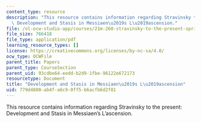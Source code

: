 ```yaml
---
content_type: resource
description: "This resource contains information regarding Stravinsky to the present:\
  \ Development and Stasis in Messiaen\u2019s L\u2019ascension."
file: /ol-ocw-studio-app/courses/21m-260-stravinsky-to-the-present-spring-2016/779d4800ab4fa6c90ff5b6acfb6d2f81_MIT21M_260S16_Development.pdf
file_size: 766418
file_type: application/pdf
learning_resource_types: []
license: https://creativecommons.org/licenses/by-nc-sa/4.0/
ocw_type: OCWFile
parent_title: Papers
parent_type: CourseSection
parent_uid: 93cdbe64-eedd-b2d9-1fbe-96122e672173
resourcetype: Document
title: "Development and Stasis in Messiaen\u2019s L\u2019ascension"
uid: 779d4800-ab4f-a6c9-0ff5-b6acfb6d2f81
---
```

This resource contains information regarding Stravinsky to the present: Development and Stasis in Messiaen’s L’ascension.